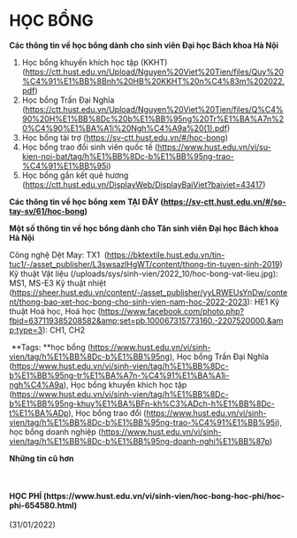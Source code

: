 # HỌC BỔNG

**Các thông tin về học bổng dành cho sinh viên Đại học Bách khoa Hà Nội**
1. Học bổng khuyến khích học tập (KKHT) (https://ctt.hust.edu.vn/Upload/Nguyen%20Viet%20Tien/files/Quy%20%C4%91%E1%BB%8Bnh%20HB%20KKHT%20n%C4%83m%202022.pdf)
2. Học bổng Trần Đại Nghĩa (https://ctt.hust.edu.vn/Upload/Nguyen%20Viet%20Tien/files/Q%C4%90%20H%E1%BB%8Dc%20b%E1%BB%95ng%20Tr%E1%BA%A7n%20%C4%90%E1%BA%A1i%20Ngh%C4%A9a%20(1).pdf)
3. Học bổng tài trợ (https://sv-ctt.hust.edu.vn/#/hoc-bong)
4. Học bổng trao đổi sinh viên quốc tế (https://www.hust.edu.vn/vi/su-kien-noi-bat/tag/h%E1%BB%8Dc-b%E1%BB%95ng-trao-%C4%91%E1%BB%95i)
5. Học bổng gắn kết quê hương (https://ctt.hust.edu.vn/DisplayWeb/DisplayBaiViet?baiviet=43417)

**Các thông tin về học bổng xem** **TẠI ĐÂY (https://sv-ctt.hust.edu.vn/#/so-tay-sv/61/hoc-bong)**

**Một số thông tin về học bổng dành cho Tân sinh viên Đại học Bách khoa Hà Nội**

Công nghệ Dệt May: TX1  (https://bktextile.hust.edu.vn/tin-tuc1/-/asset_publisher/L3swsazlHgWT/content/thong-tin-tuyen-sinh-2019)
Kỹ thuật Vật liệu (/uploads/sys/sinh-vien/2022_10/hoc-bong-vat-lieu.jpg): MS1, MS-E3
Kỹ thuật nhiệt (https://sheer.hust.edu.vn/content/-/asset_publisher/yyLRWEUsYnDw/content/thong-bao-xet-hoc-bong-cho-sinh-vien-nam-hoc-2022-2023): HE1
Kỹ thuật Hoá học, Hoá học (https://www.facebook.com/photo.php?fbid=637119385208582&amp;set=pb.100067315773160.-2207520000.&amp;type=3): CH1, CH2

 **Tags: **học bổng (https://www.hust.edu.vn/vi/sinh-vien/tag/h%E1%BB%8Dc-b%E1%BB%95ng), Học bổng Trần Đại Nghĩa (https://www.hust.edu.vn/vi/sinh-vien/tag/h%E1%BB%8Dc-b%E1%BB%95ng-tr%E1%BA%A7n-%C4%91%E1%BA%A1i-ngh%C4%A9a), Học bổng khuyến khích học tập (https://www.hust.edu.vn/vi/sinh-vien/tag/h%E1%BB%8Dc-b%E1%BB%95ng-khuy%E1%BA%BFn-kh%C3%ADch-h%E1%BB%8Dc-t%E1%BA%ADp), Học bổng trao đổi (https://www.hust.edu.vn/vi/sinh-vien/tag/h%E1%BB%8Dc-b%E1%BB%95ng-trao-%C4%91%E1%BB%95i), học bổng doanh nghiệp (https://www.hust.edu.vn/vi/sinh-vien/tag/h%E1%BB%8Dc-b%E1%BB%95ng-doanh-nghi%E1%BB%87p)

**Những tin cũ hơn**

 
<h4>HỌC PHÍ (https://www.hust.edu.vn/vi/sinh-vien/hoc-bong-hoc-phi/hoc-phi-654580.html)</h4>
(31/01/2022)